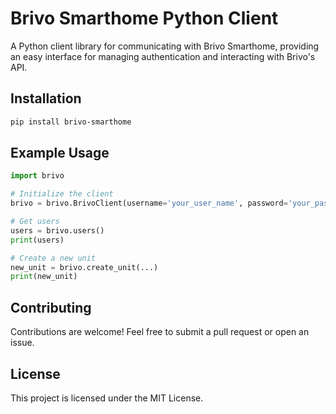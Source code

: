 # Brivo Smarthome Python Client

A Python client library for communicating with Brivo Smarthome, providing an easy interface for managing authentication and
interacting with Brivo's API.

## Installation

```sh
pip install brivo-smarthome
```

## Example Usage

```python
import brivo

# Initialize the client
brivo = brivo.BrivoClient(username='your_user_name', password='your_password')

# Get users
users = brivo.users()
print(users)

# Create a new unit
new_unit = brivo.create_unit(...)
print(new_unit)
```

## Contributing

Contributions are welcome! Feel free to submit a pull request or open an issue.

## License

This project is licensed under the MIT License.
